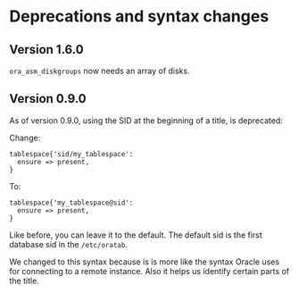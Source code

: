 Deprecations and syntax changes
===============================

Version 1.6.0
-------------
`ora_asm_diskgroups` now needs an array of disks.


Version 0.9.0
-------------------
As of version 0.9.0, using the SID at the beginning of a title, is deprecated:

Change:

```puppet
tablespace{'sid/my_tablespace':
  ensure => present,
}
```

To:

```puppet
tablespace{'my_tablespace@sid':
  ensure => present,
}
```

Like before, you can leave it to the default. The default sid is the first database sid in the `/etc/oratab`.

We changed to this syntax because is is more like the syntax Oracle uses for connecting to a remote instance. Also it helps us identify certain parts of the title.

